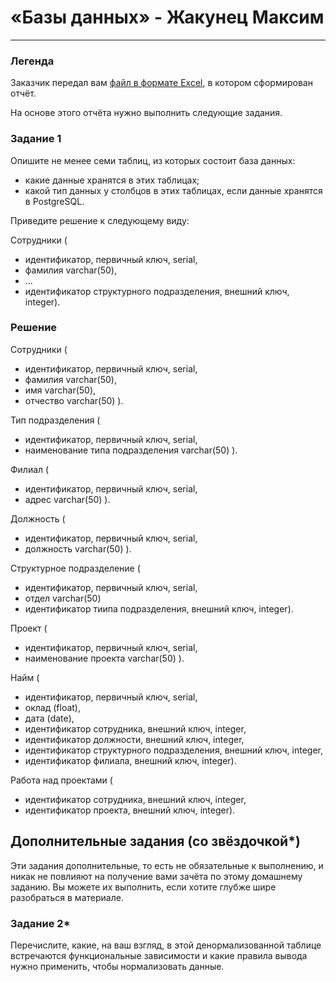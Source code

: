 # «Базы данных» - Жакунец Максим

---
### Легенда

Заказчик передал вам [файл в формате Excel](https://github.com/netology-code/sdb-homeworks/blob/main/resources/hw-12-1.xlsx), в котором сформирован отчёт. 

На основе этого отчёта нужно выполнить следующие задания.

### Задание 1

Опишите не менее семи таблиц, из которых состоит база данных:

- какие данные хранятся в этих таблицах;
- какой тип данных у столбцов в этих таблицах, если данные хранятся в PostgreSQL.

Приведите решение к следующему виду:

Сотрудники (

- идентификатор, первичный ключ, serial,
- фамилия varchar(50),
- ...
- идентификатор структурного подразделения, внешний ключ, integer).

### Решение 
Сотрудники (
- идентификатор, первичный ключ, serial,
- фамилия varchar(50),
- имя varchar(50),
- отчество varchar(50)
).

Тип подразделения (
- идентификатор, первичный ключ, serial,
- наименование типа подразделения varchar(50)
).

Филиал (
- идентификатор, первичный ключ, serial,
- адрес varchar(50)
).

Должность (
- идентификатор, первичный ключ, serial,
- должность varchar(50)
).

Структурное подразделение (
- идентификатор, первичный ключ, serial,
- отдел varchar(50)
- идентификатор тиипа подразделения, внешний ключ, integer).

Проект (
- идентификатор, первичный ключ, serial,
- наименование проекта varchar(50)
).

Найм (
- идентификатор, первичный ключ, serial,
- оклад (float),
- дата (date),
- идентификатор сотрудника, внешний ключ, integer,
- идентификатор должности, внешний ключ, integer,
- идентификатор структурного подразделения, внешний ключ, integer,
- идентификатор филиала, внешний ключ, integer).

Работа над проектами (
- идентификатор сотрудника, внешний ключ, integer,
- идентификатор проекта, внешний ключ, integer).


## Дополнительные задания (со звёздочкой*)
Эти задания дополнительные, то есть не обязательные к выполнению, и никак не повлияют на получение вами зачёта по этому домашнему заданию. Вы можете их выполнить, если хотите глубже шире разобраться в материале.


### Задание 2*

Перечислите, какие, на ваш взгляд, в этой денормализованной таблице встречаются функциональные зависимости и какие правила вывода нужно применить, чтобы нормализовать данные.
